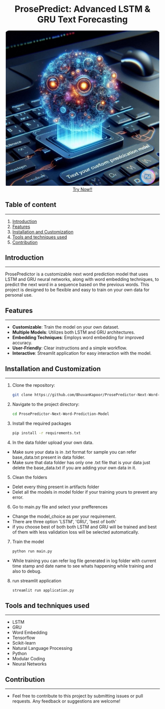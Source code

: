 # <div align="center">ProsePredict: Advanced LSTM & GRU Text Forecasting</div>
<div align="center">
  <img src="readme_data/ProsePredictor.jpeg" alt="Designer" width="500"/>
</div>
<div align="center">
    <a href="https://bhuvankapoor-prosepredictor.streamlit.app/">Try Now!!</a>
</div>

## Table of content
--------------
1. [Introduction](#introduction)
2. [Features](#features)
4. [Installation and Customization](#installation-and-customization)
4. [Tools and  techniques used](#tools-and-techniques-used)
5. [Contribution](#contribution)

## Introduction
---------------
ProsePredictor is a customizable next word prediction model that uses LSTM and GRU neural networks, along with word embedding techniques, to predict the next word in a sequence based on the previous words. This project is designed to be flexible and easy to train on your own data for personal use.

## Features
-----------
- **Customizable**: Train the model on your own dataset.
- **Multiple Models**: Utilizes both LSTM and GRU architectures.
- **Embedding Techniques**: Employs word embedding for improved accuracy.
- **User-Friendly**: Clear instructions and a simple workflow.
- **Interactive**: Streamlit application for easy interaction with the model.

## Installation and Customization
---------------------------------
1. Clone the repository:
    ```bash
    git clone https://github.com/BhuvanKapoor/ProsePredictor-Next-Word-Prediction-Model.git
    ```
2. Navigate to the project directory:
    ```bash
    cd ProsePredictor-Next-Word-Prediction-Model
    ```
3. Install the required packages
    ```bash
    pip install -r requirements.txt
    ```
4. In the data folder upload your own data.
* Make sure your data is in .txt format for sample you can refer base_data.txt present in data folder.
* Make sure that data folder has only one .txt file that is your data just delete the base_data.txt if you are adding your own data in it.

5. Clean the folders
* Delet every thing present in artifacts folder
* Delet all the models in model folder if your training yours to prevent any error.

6. Go to main.py file and select your prefferences
* Change the model_choice as per your requirement.
* There are three option 'LSTM', 'GRU', 'best of both'
* if you choose best of both both LSTM and GRU will be trained and best of them with less validation loss will be selected automatically.

7. Train the model
    ```bash
    python run main.py
    ```
* While training you can refer log file generated in log folder with current time stamp and date name to see whats happening while training and also to debug.

8. run streamlit application
    ```bash
    streamlit run application.py
    ```
## Tools and  techniques used
-----------------------------
* LSTM
* GRU
* Word Embedding
* Tensorflow
* Scikit-learn
* Natural Language Processing
* Python
* Modular Coding
* Neural Networks

## Contribution
---------------
* Feel free to contribute to this project by submitting issues or pull requests. Any feedback or suggestions are welcome!

